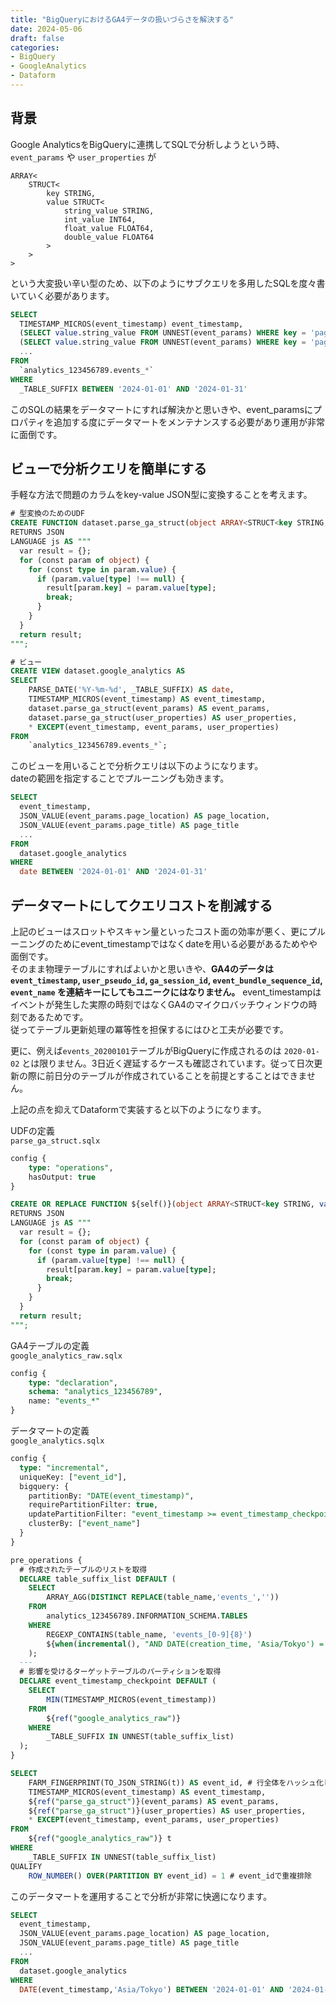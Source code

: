 ```yaml
---
title: "BigQueryにおけるGA4データの扱いづらさを解決する"
date: 2024-05-06
draft: false
categories:
- BigQuery
- GoogleAnalytics
- Dataform
---
```


## 背景

Google AnalyticsをBigQueryに連携してSQLで分析しようという時、`event_params` や `user_properties` が 

```
ARRAY<
    STRUCT<
        key STRING, 
        value STRUCT<
            string_value STRING, 
            int_value INT64, 
            float_value FLOAT64, 
            double_value FLOAT64
        >
    >
>
```

という大変扱い辛い型のため、以下のようにサブクエリを多用したSQLを度々書いていく必要があります。

```sql
SELECT
  TIMESTAMP_MICROS(event_timestamp) event_timestamp,
  (SELECT value.string_value FROM UNNEST(event_params) WHERE key = 'page_location') AS page_location,
  (SELECT value.string_value FROM UNNEST(event_params) WHERE key = 'page_title') AS page_title,
  ...
FROM
  `analytics_123456789.events_*`
WHERE
  _TABLE_SUFFIX BETWEEN '2024-01-01' AND '2024-01-31'
```

このSQLの結果をデータマートにすれば解決かと思いきや、event_paramsにプロパティを追加する度にデータマートをメンテナンスする必要があり運用が非常に面倒です。

## ビューで分析クエリを簡単にする

手軽な方法で問題のカラムをkey-value JSON型に変換することを考えます。

```sql
# 型変換のためのUDF
CREATE FUNCTION dataset.parse_ga_struct(object ARRAY<STRUCT<key STRING, value STRUCT<string_value STRING, int_value INT64, float_value FLOAT64, double_value FLOAT64>>>)
RETURNS JSON
LANGUAGE js AS """
  var result = {};
  for (const param of object) {
    for (const type in param.value) {
      if (param.value[type] !== null) {
        result[param.key] = param.value[type];
        break;
      }
    }
  }
  return result;
""";
```

```sql
# ビュー
CREATE VIEW dataset.google_analytics AS
SELECT
    PARSE_DATE('%Y-%m-%d', _TABLE_SUFFIX) AS date,
    TIMESTAMP_MICROS(event_timestamp) AS event_timestamp,
    dataset.parse_ga_struct(event_params) AS event_params,
    dataset.parse_ga_struct(user_properties) AS user_properties,
    * EXCEPT(event_timestamp, event_params, user_properties)
FROM
    `analytics_123456789.events_*`;
```

このビューを用いることで分析クエリは以下のようになります。  
dateの範囲を指定することでプルーニングも効きます。

```sql
SELECT
  event_timestamp,
  JSON_VALUE(event_params.page_location) AS page_location,
  JSON_VALUE(event_params.page_title) AS page_title
  ...
FROM
  dataset.google_analytics
WHERE
  date BETWEEN '2024-01-01' AND '2024-01-31'
```

## データマートにしてクエリコストを削減する

上記のビューはスロットやスキャン量といったコスト面の効率が悪く、更にプルーニングのためにevent_timestampではなくdateを用いる必要があるためやや面倒です。  
そのまま物理テーブルにすればよいかと思いきや、**GA4のデータは `event_timestamp`, `user_pseudo_id`, `ga_session_id`, `event_bundle_sequence_id`, `event_name` を連結キーにしてもユニークにはなりません。** event_timestampはイベントが発生した実際の時刻ではなくGA4のマイクロバッチウィンドウの時刻であるためです。  
従ってテーブル更新処理の冪等性を担保するにはひと工夫が必要です。

更に、例えば`events_20200101`テーブルがBigQueryに作成されるのは `2020-01-02` とは限りません。3日近く遅延するケースも確認されています。従って日次更新の際に前日分のテーブルが作成されていることを前提とすることはできません。

上記の点を抑えてDataformで実装すると以下のようになります。


UDFの定義  
`parse_ga_struct.sqlx`
```sql
config {
    type: "operations",
    hasOutput: true
}

CREATE OR REPLACE FUNCTION ${self()}(object ARRAY<STRUCT<key STRING, value STRUCT<string_value STRING, int_value INT64, float_value FLOAT64, double_value FLOAT64>>>)
RETURNS JSON
LANGUAGE js AS """
  var result = {};
  for (const param of object) {
    for (const type in param.value) {
      if (param.value[type] !== null) {
        result[param.key] = param.value[type];
        break;
      }
    }
  }
  return result;
""";

```

GA4テーブルの定義  
`google_analytics_raw.sqlx`
```sql
config {
    type: "declaration",
    schema: "analytics_123456789",
    name: "events_*"
}
```

データマートの定義  
`google_analytics.sqlx`
```sql
config {
  type: "incremental",
  uniqueKey: ["event_id"],
  bigquery: {
    partitionBy: "DATE(event_timestamp)",
    requirePartitionFilter: true,
    updatePartitionFilter: "event_timestamp >= event_timestamp_checkpoint",
    clusterBy: ["event_name"]
  }
}

pre_operations {
  # 作成されたテーブルのリストを取得
  DECLARE table_suffix_list DEFAULT (
    SELECT
        ARRAY_AGG(DISTINCT REPLACE(table_name,'events_',''))
    FROM
        analytics_123456789.INFORMATION_SCHEMA.TABLES
    WHERE
        REGEXP_CONTAINS(table_name, 'events_[0-9]{8}')
        ${when(incremental(), "AND DATE(creation_time, 'Asia/Tokyo') = DATE_SUB(CURRENT_DATE('Asia/Tokyo'), INTERVAL 1 DAY)"}
    );
  ---
  # 影響を受けるターゲットテーブルのパーティションを取得
  DECLARE event_timestamp_checkpoint DEFAULT (
    SELECT
        MIN(TIMESTAMP_MICROS(event_timestamp))
    FROM
        ${ref("google_analytics_raw")}
    WHERE
        _TABLE_SUFFIX IN UNNEST(table_suffix_list)
  );
}

SELECT
    FARM_FINGERPRINT(TO_JSON_STRING(t)) AS event_id, # 行全体をハッシュ化してユニークキーにする
    TIMESTAMP_MICROS(event_timestamp) AS event_timestamp,
    ${ref("parse_ga_struct")}(event_params) AS event_params,
    ${ref("parse_ga_struct")}(user_properties) AS user_properties,
    * EXCEPT(event_timestamp, event_params, user_properties)
FROM
    ${ref("google_analytics_raw")} t
WHERE
    _TABLE_SUFFIX IN UNNEST(table_suffix_list)
QUALIFY
    ROW_NUMBER() OVER(PARTITION BY event_id) = 1 # event_idで重複排除
```

このデータマートを運用することで分析が非常に快適になります。

```sql
SELECT
  event_timestamp,
  JSON_VALUE(event_params.page_location) AS page_location,
  JSON_VALUE(event_params.page_title) AS page_title
  ...
FROM
  dataset.google_analytics
WHERE
  DATE(event_timestamp,'Asia/Tokyo') BETWEEN '2024-01-01' AND '2024-01-31'
```